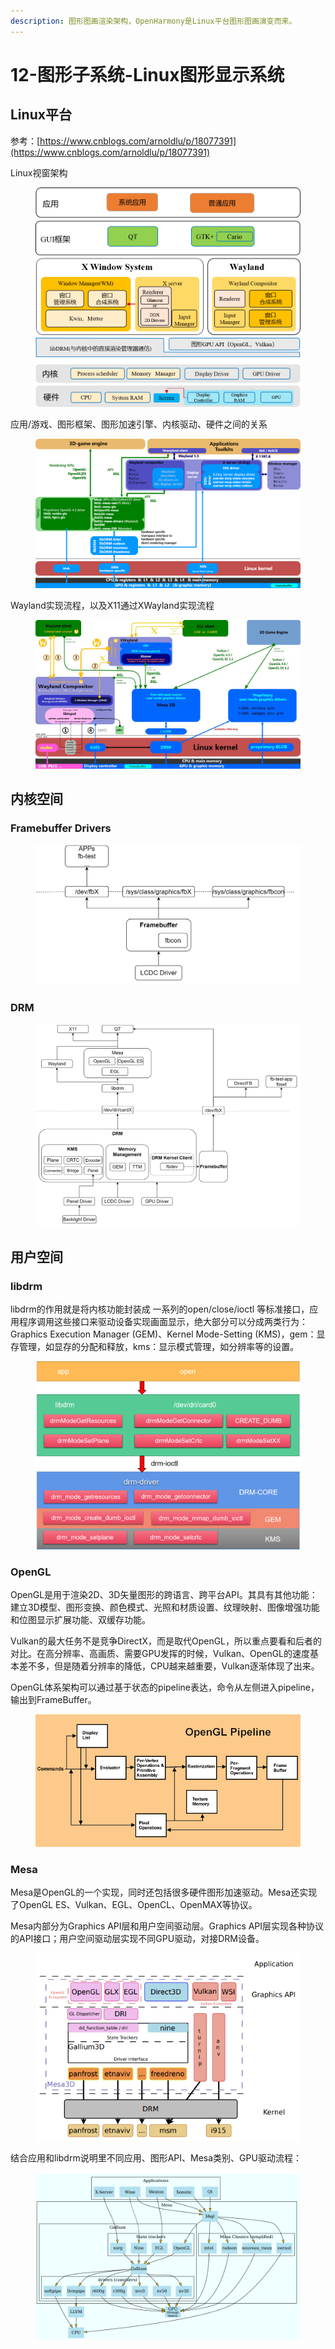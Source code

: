 ```yaml
---
description: 图形图画渲染架构，OpenHarmony是Linux平台图形图画演变而来。
---
```


# 12-图形子系统-Linux图形显示系统

## Linux平台

参考：[https://www.cnblogs.com/arnoldlu/p/18077391](https://www.cnblogs.com/arnoldlu/p/18077391)

Linux视窗架构

<figure><img src=".gitbook/assets/image (47).png" alt=""><figcaption></figcaption></figure>

应用/游戏、图形框架、图形加速引擎、内核驱动、硬件之间的关系

<figure><img src=".gitbook/assets/image (1) (1) (1).png" alt=""><figcaption></figcaption></figure>

Wayland实现流程，以及X11通过XWayland实现流程

<figure><img src=".gitbook/assets/image (8).png" alt=""><figcaption></figcaption></figure>

## 内核空间

### Framebuffer Drivers

<figure><img src=".gitbook/assets/image (2) (1) (1).png" alt=""><figcaption></figcaption></figure>

### DRM

<figure><img src=".gitbook/assets/image (3) (1) (1).png" alt=""><figcaption></figcaption></figure>

## 用户空间

### libdrm

libdrm的作用就是将内核功能封装成 一系列的open/close/ioctl 等标准接口，应用程序调用这些接口来驱动设备实现画面显示，绝大部分可以分成两类行为：Graphics Execution Manager (GEM)、Kernel Mode-Setting (KMS)，gem：显存管理，如显存的分配和释放，kms：显示模式管理，如分辨率等的设置。

<figure><img src=".gitbook/assets/image (4) (1) (1).png" alt=""><figcaption></figcaption></figure>

### OpenGL

OpenGL是用于渲染2D、3D矢量图形的跨语言、跨平台API。其具有其他功能：建立3D模型、图形变换、颜色模式、光照和材质设置、纹理映射、图像增强功能和位图显示扩展功能、双缓存功能。

Vulkan的最大任务不是竞争DirectX，而是取代OpenGL，所以重点要看和后者的对比。在高分辨率、高画质、需要GPU发挥的时候，Vulkan、OpenGL的速度基本差不多，但是随着分辨率的降低，CPU越来越重要，Vulkan逐渐体现了出来。

OpenGL体系架构可以通过基于状态的pipeline表达，命令从左侧进入pipeline，输出到FrameBuffer。

<figure><img src=".gitbook/assets/image (5) (1).png" alt=""><figcaption></figcaption></figure>

### Mesa

Mesa是OpenGL的一个实现，同时还包括很多硬件图形加速驱动。Mesa还实现了OpenGL ES、Vulkan、EGL、OpenCL、OpenMAX等协议。

Mesa内部分为Graphics API层和用户空间驱动层。Graphics API层实现各种协议的API接口；用户空间驱动层实现不同GPU驱动，对接DRM设备。

<figure><img src=".gitbook/assets/image (6) (1).png" alt=""><figcaption></figcaption></figure>

结合应用和libdrm说明里不同应用、图形API、Mesa类别、GPU驱动流程：

<figure><img src=".gitbook/assets/image (7) (1).png" alt=""><figcaption></figcaption></figure>


